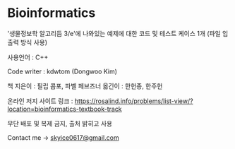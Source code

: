 # Bioinformatics
'생물정보학 알고리듬 3/e'에 나와있는 예제에 대한 코드 및 테스트 케이스 1개 (파일 입출력 방식 사용)

사용언어 : C++

Code writer : kdwtom (Dongwoo Kim)

책 지은이 : 필립 콤포, 파벨 페브즈너
옮긴이 : 한헌종, 한주헌

온라인 저지 사이트 링크 : https://rosalind.info/problems/list-view/?location=bioinformatics-textbook-track

무단 배포 및 복제 금지, 출처 밝히고 사용

Contact me -> skyice0617@gmail.com
